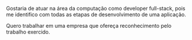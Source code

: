 Gostaria de atuar na área da computação como developer full-stack, pois me identifico com todas as etapas de desenvolvimento de uma aplicação.

Quero trabalhar em uma empresa que ofereça reconhecimento pelo trabalho exercido. 
